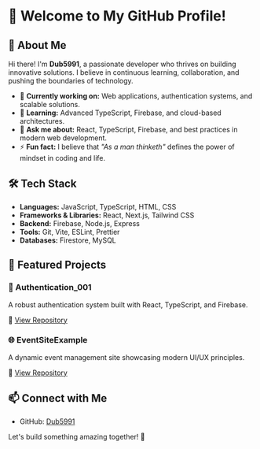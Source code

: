 # 👋 Welcome to My GitHub Profile!

## 🚀 About Me
Hi there! I'm **Dub5991**, a passionate developer who thrives on building innovative solutions. I believe in continuous learning, collaboration, and pushing the boundaries of technology.

- 🔭 **Currently working on:** Web applications, authentication systems, and scalable solutions.
- 🌱 **Learning:** Advanced TypeScript, Firebase, and cloud-based architectures.
- 💬 **Ask me about:** React, TypeScript, Firebase, and best practices in modern web development.
- ⚡ **Fun fact:** I believe that _"As a man thinketh"_ defines the power of mindset in coding and life.

## 🛠️ Tech Stack
- **Languages:** JavaScript, TypeScript, HTML, CSS
- **Frameworks & Libraries:** React, Next.js, Tailwind CSS
- **Backend:** Firebase, Node.js, Express
- **Tools:** Git, Vite, ESLint, Prettier
- **Databases:** Firestore, MySQL

## 📌 Featured Projects
### 🔐 Authentication_001
A robust authentication system built with React, TypeScript, and Firebase.

🔗 [View Repository](https://github.com/Dub5991/Authentication_001)

### 🌐 EventSiteExample
A dynamic event management site showcasing modern UI/UX principles.

🔗 [View Repository](https://github.com/Dub5991/EventSiteExample)

## 📫 Connect with Me
- GitHub: [Dub5991](https://github.com/Dub5991)

Let's build something amazing together! 🚀
